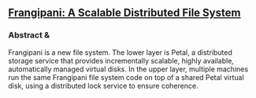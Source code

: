 ## [Frangipani: A Scalable Distributed File System](https://zoo.cs.yale.edu/classes/cs422/2014/bib/thekkath97frangipani.pdf)

### Abstract & 

Frangipani is a new file system. The lower layer is Petal, a distributed storage service that provides incrementally scalable, highly available, automatically managed virtual disks.
In the upper layer, multiple machines run the same Frangipani file system code on top of a shared Petal virtual disk, using a distributed lock service to ensure coherence.

